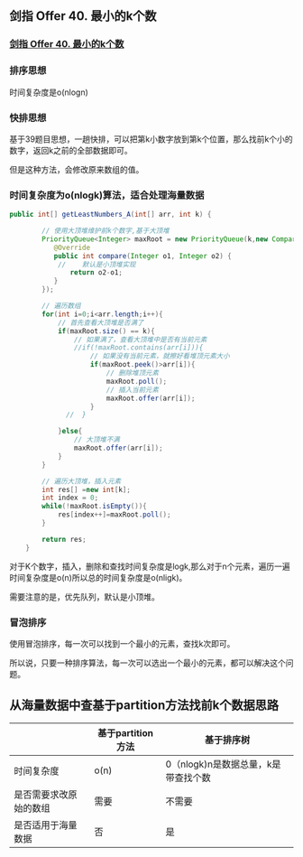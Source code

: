 ## 剑指 Offer 40. 最小的k个数

### [剑指 Offer 40. 最小的k个数](https://leetcode-cn.com/problems/zui-xiao-de-kge-shu-lcof/)

### 排序思想

时间复杂度是o(nlogn)

### 快排思想

基于39题目思想，一趟快排，可以把第k小数字放到第k个位置，那么找前k个小的数字，返回k之前的全部数据即可。

但是这种方法，会修改原来数组的值。

### 时间复杂度为o(nlogk)算法，适合处理海量数据

~~~ java
public int[] getLeastNumbers_A(int[] arr, int k) {

        // 使用大顶堆维护前k个数字,基于大顶堆
        PriorityQueue<Integer> maxRoot = new PriorityQueue(k,new Comparator<Integer>() {
           @Override
           public int compare(Integer o1, Integer o2) {
            //    默认是小顶堆实现
               return o2-o1;
           }
        });

        // 遍历数组
        for(int i=0;i<arr.length;i++){
            // 首先查看大顶堆是否满了
            if(maxRoot.size() == k){
                // 如果满了，查看大顶堆中是否有当前元素
                //if(!maxRoot.contains(arr[i])){
                    // 如果没有当前元素，就擦好看堆顶元素大小
                    if(maxRoot.peek()>arr[i]){
                        // 删除堆顶元素
                        maxRoot.poll();
                        // 插入当前元素
                        maxRoot.offer(arr[i]);
                    }
              //  }

            }else{
                // 大顶堆不满
                maxRoot.offer(arr[i]);
            }
        }

        // 遍历大顶堆，插入元素
        int res[] =new int[k];
        int index = 0;
        while(!maxRoot.isEmpty()){
            res[index++]=maxRoot.poll();
        }

        return res;
    }
~~~

对于K个数字，插入，删除和查找时间复杂度是logk,那么对于n个元素，遍历一遍时间复杂度是o(n)所以总的时间复杂度是o(nligk)。

需要注意的是，优先队列，默认是小顶堆。

### 冒泡排序

使用冒泡排序，每一次可以找到一个最小的元素，查找k次即可。

所以说，只要一种排序算法，每一次可以选出一个最小的元素，都可以解决这个问题。

## 从海量数据中查基于partition方法找前k个数据思路

|                        | 基于partition方法 | 基于排序树                          |
| ---------------------- | ----------------- | ----------------------------------- |
| 时间复杂度             | o(n)              | 0（nlogk)n是数据总量，k是带查找个数 |
| 是否需要求改原始的数组 | 需要              | 不需要                              |
| 是否适用于海量数据     | 否                | 是                                  |

